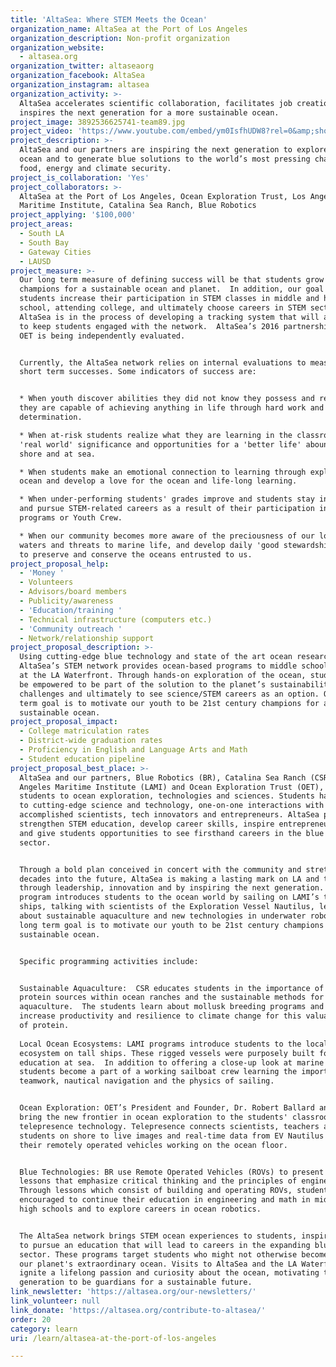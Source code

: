 ```yaml
---
title: 'AltaSea: Where STEM Meets the Ocean'
organization_name: AltaSea at the Port of Los Angeles
organization_description: Non-profit organization
organization_website:
  - altasea.org
organization_twitter: altaseaorg
organization_facebook: AltaSea
organization_instagram: altasea
organization_activity: >-
  AltaSea accelerates scientific collaboration, facilitates job creation and
  inspires the next generation for a more sustainable ocean.
project_image: 3892536625741-team89.jpg
project_video: 'https://www.youtube.com/embed/ym0IsfhUDW8?rel=0&amp;showinfo=0'
project_description: >-
  AltaSea and our partners are inspiring the next generation to explore the
  ocean and to generate blue solutions to the world’s most pressing challenges:
  food, energy and climate security.
project_is_collaboration: 'Yes'
project_collaborators: >-
  AltaSea at the Port of Los Angeles, Ocean Exploration Trust, Los Angeles
  Maritime Institute, Catalina Sea Ranch, Blue Robotics
project_applying: '$100,000'
project_areas:
  - South LA
  - South Bay
  - Gateway Cities
  - LAUSD
project_measure: >-
  Our long term measure of defining success will be that students grow into
  champions for a sustainable ocean and planet.  In addition, our goal is that
  students increase their participation in STEM classes in middle and high
  school, attending college, and ultimately choose careers in STEM sectors.
  AltaSea is in the process of developing a tracking system that will allow us
  to keep students engaged with the network.  AltaSea’s 2016 partnership with
  OET is being independently evaluated.  


  Currently, the AltaSea network relies on internal evaluations to measure our
  short term successes. Some indicators of success are:


  * When youth discover abilities they did not know they possess and realize
  they are capable of achieving anything in life through hard work and
  determination.

  * When at-risk students realize what they are learning in the classroom has
  'real world' significance and opportunities for a 'better life' abound at
  shore and at sea.

  * When students make an emotional connection to learning through exploring the
  ocean and develop a love for the ocean and life-long learning.

  * When under-performing students' grades improve and students stay in school
  and pursue STEM-related careers as a result of their participation in our
  programs or Youth Crew.

  * When our community becomes more aware of the preciousness of our local
  waters and threats to marine life, and develop daily 'good stewardship' habits
  to preserve and conserve the oceans entrusted to us.
project_proposal_help:
  - 'Money '
  - Volunteers
  - Advisors/board members
  - Publicity/awareness
  - 'Education/training '
  - Technical infrastructure (computers etc.)
  - 'Community outreach '
  - Network/relationship support
project_proposal_description: >-
  Using cutting-edge blue technology and state of the art ocean research,
  AltaSea’s STEM network provides ocean-based programs to middle school students
  at the LA Waterfront. Through hands-on exploration of the ocean, students will
  be empowered to be part of the solution to the planet’s sustainability
  challenges and ultimately to see science/STEM careers as an option. Our long
  term goal is to motivate our youth to be 21st century champions for a
  sustainable ocean.
project_proposal_impact:
  - College matriculation rates
  - District-wide graduation rates
  - Proficiency in English and Language Arts and Math
  - Student education pipeline
project_proposal_best_place: >-
  AltaSea and our partners, Blue Robotics (BR), Catalina Sea Ranch (CSR), Los
  Angeles Maritime Institute (LAMI) and Ocean Exploration Trust (OET), introduce
  students to ocean exploration, technologies and sciences. Students have access
  to cutting-edge science and technology, one-on-one interactions with
  accomplished scientists, tech innovators and entrepreneurs. AltaSea programs
  strengthen STEM education, develop career skills, inspire entrepreneurialism
  and give students opportunities to see firsthand careers in the blue economy
  sector. 


  Through a bold plan conceived in concert with the community and stretching
  decades into the future, AltaSea is making a lasting mark on LA and the planet
  through leadership, innovation and by inspiring the next generation. The
  program introduces students to the ocean world by sailing on LAMI’s tall
  ships, talking with scientists of the Exploration Vessel Nautilus, learning
  about sustainable aquaculture and new technologies in underwater robots. Our
  long term goal is to motivate our youth to be 21st century champions for a
  sustainable ocean.


  Specific programming activities include:


  Sustainable Aquaculture:  CSR educates students in the importance of raising
  protein sources within ocean ranches and the sustainable methods for
  aquaculture.  The students learn about mollusk breeding programs and how to
  increase productivity and resilience to climate change for this valuable form
  of protein. 
    
  Local Ocean Ecosystems: LAMI programs introduce students to the local
  ecosystem on tall ships. These rigged vessels were purposely built for youth
  education at sea.  In addition to offering a close-up look at marine life, the
  students become a part of a working sailboat crew learning the importance of
  teamwork, nautical navigation and the physics of sailing.


  Ocean Exploration: OET’s President and Founder, Dr. Robert Ballard and OET
  bring the new frontier in ocean exploration to the students' classroom through
  telepresence technology. Telepresence connects scientists, teachers and
  students on shore to live images and real-time data from EV Nautilus and from
  their remotely operated vehicles working on the ocean floor. 


  Blue Technologies: BR use Remote Operated Vehicles (ROVs) to present STEM
  lessons that emphasize critical thinking and the principles of engineering.
  Through lessons which consist of building and operating ROVs, students are
  encouraged to continue their education in engineering and math in middle and
  high schools and to explore careers in ocean robotics.


  The AltaSea network brings STEM ocean experiences to students, inspiring them
  to pursue an education that will lead to careers in the expanding blue economy
  sector. These programs target students who might not otherwise become aware of
  our planet's extraordinary ocean. Visits to AltaSea and the LA Waterfront
  ignite a lifelong passion and curiosity about the ocean, motivating this
  generation to be guardians for a sustainable future.
link_newsletter: 'https://altasea.org/our-newsletters/'
link_volunteer: null
link_donate: 'https://altasea.org/contribute-to-altasea/'
order: 20
category: learn
uri: /learn/altasea-at-the-port-of-los-angeles

---
```

